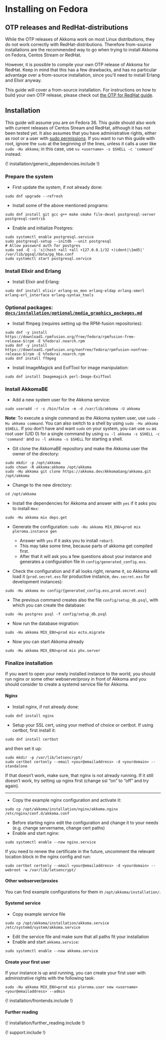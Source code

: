 # Installing on Fedora

## OTP releases and RedHat-distributions

While the OTP releases of Akkoma work on most Linux distributions, they do not work correctly with RedHat-distributions. Therefore from-source installations are the recommended way to go when trying to install Akkoma on Fedora, Centos Stream or RedHat.

However, it is possible to compile your own OTP release of Akkoma for RedHat. Keep in mind that this has a few drawbacks, and has no particular advantage over a from-source installation, since you'll need to install Erlang and Elixir anyway.

This guide will cover a from-source installation. For instructions on how to build your own OTP release, please check out [the OTP for RedHat guide](./otp_redhat_en.md).

## Installation

This guide will assume you are on Fedora 36. This guide should also work with current releases of Centos Stream and RedHat, although it has not been tested yet. It also assumes that you have administrative rights, either as root or a user with [sudo permissions](https://docs.fedoraproject.org/en-US/quick-docs/adding_user_to_sudoers_file/). If you want to run this guide with root, ignore the `sudo` at the beginning of the lines, unless it calls a user like `sudo -Hu akkoma`; in this case, use `su <username> -s $SHELL -c 'command'` instead.

{! installation/generic_dependencies.include !}

### Prepare the system

* First update the system, if not already done:

```shell
sudo dnf upgrade --refresh
```

* Install some of the above mentioned programs:

```shell
sudo dnf install git gcc g++ make cmake file-devel postgresql-server postgresql-contrib
```

* Enable and initialize Postgres:
```shell
sudo systemctl enable postgresql.service
sudo postgresql-setup --initdb --unit postgresql
# Allow password auth for postgres
sudo sed -E -i 's|(host +all +all +127.0.0.1/32 +)ident|\1md5|' /var/lib/pgsql/data/pg_hba.conf
sudo systemctl start postgresql.service
```

### Install Elixir and Erlang

* Install Elixir and Erlang:

```shell
sudo dnf install elixir erlang-os_mon erlang-eldap erlang-xmerl erlang-erl_interface erlang-syntax_tools
```


### Optional packages: [`docs/installation/optional/media_graphics_packages.md`](../installation/optional/media_graphics_packages.md)

* Install ffmpeg (requires setting up the RPM-fusion repositories):

```shell
sudo dnf -y install https://download1.rpmfusion.org/free/fedora/rpmfusion-free-release-$(rpm -E %fedora).noarch.rpm
sudo dnf -y install https://download1.rpmfusion.org/nonfree/fedora/rpmfusion-nonfree-release-$(rpm -E %fedora).noarch.rpm
sudo dnf install ffmpeg
```

* Install ImageMagick and ExifTool for image manipulation:

```shell
sudo dnf install Imagemagick perl-Image-ExifTool
```



### Install AkkomaBE

* Add a new system user for the Akkoma service:

```shell
sudo useradd -r -s /bin/false -m -d /var/lib/akkoma -U akkoma
```

**Note**: To execute a single command as the Akkoma system user, use `sudo -Hu akkoma command`. You can also switch to a shell by using `sudo -Hu akkoma $SHELL`. If you don’t have and want `sudo` on your system, you can use `su` as root user (UID 0) for a single command by using `su -l akkoma -s $SHELL -c 'command'` and `su -l akkoma -s $SHELL` for starting a shell.

* Git clone the AkkomaBE repository and make the Akkoma user the owner of the directory:

```shell
sudo mkdir -p /opt/akkoma
sudo chown -R akkoma:akkoma /opt/akkoma
sudo -Hu akkoma git clone https://akkoma.dev/AkkomaGang/akkoma.git /opt/akkoma
```

* Change to the new directory:

```shell
cd /opt/akkoma
```

* Install the dependencies for Akkoma and answer with `yes` if it asks you to install `Hex`:

```shell
sudo -Hu akkoma mix deps.get
```

* Generate the configuration: `sudo -Hu akkoma MIX_ENV=prod mix pleroma.instance gen`
  * Answer with `yes` if it asks you to install `rebar3`.
  * This may take some time, because parts of akkoma get compiled first.
  * After that it will ask you a few questions about your instance and generates a configuration file in `config/generated_config.exs`.

* Check the configuration and if all looks right, rename it, so Akkoma will load it (`prod.secret.exs` for productive instance, `dev.secret.exs` for development instances):

```shell
sudo -Hu akkoma mv config/{generated_config.exs,prod.secret.exs}
```


* The previous command creates also the file `config/setup_db.psql`, with which you can create the database:

```shell
sudo -Hu postgres psql -f config/setup_db.psql
```

* Now run the database migration:

```shell
sudo -Hu akkoma MIX_ENV=prod mix ecto.migrate
```

* Now you can start Akkoma already

```shell
sudo -Hu akkoma MIX_ENV=prod mix phx.server
```

### Finalize installation

If you want to open your newly installed instance to the world, you should run nginx or some other webserver/proxy in front of Akkoma and you should consider to create a systemd service file for Akkoma.

#### Nginx

* Install nginx, if not already done:

```shell
sudo dnf install nginx
```

* Setup your SSL cert, using your method of choice or certbot. If using certbot, first install it:

```shell
sudo dnf install certbot
```

and then set it up:

```shell
sudo mkdir -p /var/lib/letsencrypt/
sudo certbot certonly --email <your@emailaddress> -d <yourdomain> --standalone
```

If that doesn’t work, make sure, that nginx is not already running. If it still doesn’t work, try setting up nginx first (change ssl “on” to “off” and try again).

---

* Copy the example nginx configuration and activate it:

```shell
sudo cp /opt/akkoma/installation/nginx/akkoma.nginx /etc/nginx/conf.d/akkoma.conf
```

* Before starting nginx edit the configuration and change it to your needs (e.g. change servername, change cert paths)
* Enable and start nginx:

```shell
sudo systemctl enable --now nginx.service
```

If you need to renew the certificate in the future, uncomment the relevant location block in the nginx config and run:

```shell
sudo certbot certonly --email <your@emailaddress> -d <yourdomain> --webroot -w /var/lib/letsencrypt/
```

#### Other webserver/proxies

You can find example configurations for them in `/opt/akkoma/installation/`.

#### Systemd service

* Copy example service file

```shell
sudo cp /opt/akkoma/installation/akkoma.service /etc/systemd/system/akkoma.service
```

* Edit the service file and make sure that all paths fit your installation
* Enable and start `akkoma.service`:

```shell
sudo systemctl enable --now akkoma.service
```

#### Create your first user

If your instance is up and running, you can create your first user with administrative rights with the following task:

```shell
sudo -Hu akkoma MIX_ENV=prod mix pleroma.user new <username> <your@emailaddress> --admin
```

{! installation/frontends.include !}

#### Further reading

{! installation/further_reading.include !}

{! support.include !}

